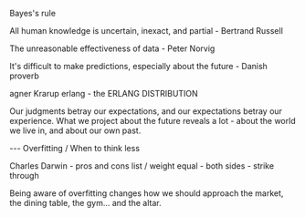 Bayes's rule

All human knowledge is uncertain, inexact, and partial - Bertrand Russell

The unreasonable effectiveness of data - Peter Norvig

It's difficult to make predictions, especially about the future - Danish proverb

agner Krarup erlang - the ERLANG DISTRIBUTION

Our judgments betray our expectations, and our expectations betray our experience. What we project about the future reveals a lot - about the world we live in, and about our own past.

--- Overfitting / When to think less

Charles Darwin - pros and cons list / weight equal - both sides - strike through

Being aware of overfitting changes how we should approach the market, the dining table, the gym... and the altar.